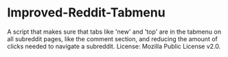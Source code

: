 Improved-Reddit-Tabmenu
=======================

A script that makes sure that tabs like 'new' and 'top' are in the tabmenu on all subreddit pages, like the comment section, and reducing the amount of clicks needed to navigate a subreddit. License: Mozilla Public License v2.0.
